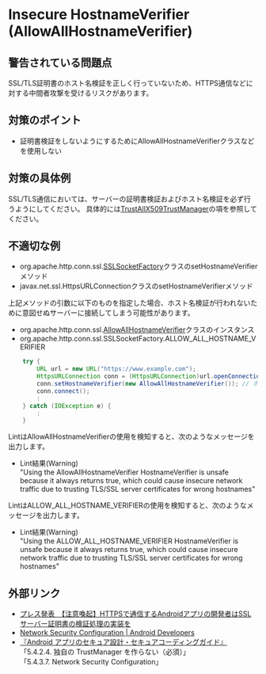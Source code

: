 # Insecure HostnameVerifier (AllowAllHostnameVerifier)

## 警告されている問題点

SSL/TLS証明書のホスト名検証を正しく行っていないため、HTTPS通信などに対する中間者攻撃を受けるリスクがあります。

## 対策のポイント

- 証明書検証をしないようにするためにAllowAllHostnameVerifierクラスなどを使用しない

## 対策の具体例

SSL/TLS通信においては、サーバーの証明書検証およびホスト名検証を必ず行うようにしてください。
具体的には[TrustAllX509TrustManager](TrustAllX509TrustManager.md)の項を参照してください。

## 不適切な例

- org.apache.http.conn.ssl.[SSLSocketFactory][注釈]クラスのsetHostnameVerifierメソッド
- javax.net.ssl.HttpsURLConnectionクラスのsetHostnameVerifierメソッド

上記メソッドの引数に以下のものを指定した場合、ホスト名検証が行われないために意図せぬサーバーに接続してしまう可能性があります。

- org.apache.http.conn.ssl.[AllowAllHostnameVerifier][注釈]クラスのインスタンス
- org.apache.http.conn.ssl.SSLSocketFactory.ALLOW_ALL_HOSTNAME_VERIFIER

```java
    try {
        URL url = new URL("https://www.example.com");
        HttpsURLConnection conn = (HttpsURLConnection)url.openConnection();
        conn.setHostnameVerifier(new AllowAllHostnameVerifier()); // ホスト名検証が行われなくなる
        conn.connect();
        :
    } catch (IOException e) {
        :
    }
```

LintはAllowAllHostnameVerifierの使用を検知すると、次のようなメッセージを出力します。

-   Lint結果(Warning)  
    "Using the AllowAllHostnameVerifier HostnameVerifier is unsafe because it always returns true, which could cause insecure network traffic due to trusting TLS/SSL server certificates for wrong hostnames"

LintはALLOW_ALL_HOSTNAME_VERIFIERの使用を検知すると、次のようなメッセージを出力します。

-   Lint結果(Warning)  
    "Using the ALLOW_ALL_HOSTNAME_VERIFIER HostnameVerifier is unsafe because it always returns true, which could cause insecure network traffic due to trusting TLS/SSL server certificates for wrong hostnames"

## 外部リンク

-   [プレス発表　【注意喚起】HTTPSで通信するAndroidアプリの開発者はSSLサーバー証明書の検証処理の実装を][1]
-   [Network Security Configuration | Android Developers][2]
-   [『Android アプリのセキュア設計・セキュアコーディングガイド』][3]  
    「5.4.2.4. 独自の TrustManager を作らない（必須）」  
    「5.4.3.7. Network Security Configuration」
    

[1]: https://www.ipa.go.jp/about/press/20140919\_1.html
[2]: https://developer.android.com/training/articles/security-config.html
[3]: https://www.jssec.org/dl/android\_securecoding.pdf

[注釈]: javascript:void(0); "API 22以降deprecated"